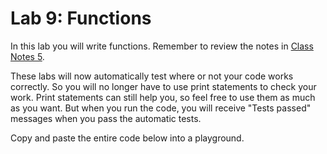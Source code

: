 # Lab 9: Functions

In this lab you will write functions. Remember to review the notes in [Class Notes 5]( ).

These labs will now automatically test where or not your code works correctly. So you will no longer have to use print statements to check your work. Print statements can still help you, so feel free to use them as much as you want. But when you run the code, you will receive "Tests passed" messages when you pass the automatic tests.

Copy and paste the entire code below into a playground.
